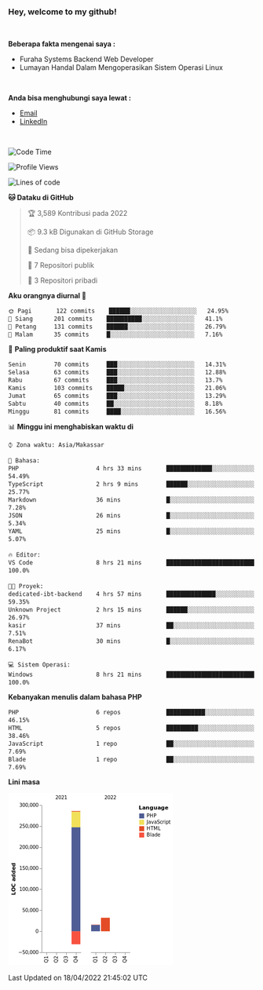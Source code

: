 <h3>Hey, welcome to my github!</h3>

<br>

<p><strong>Beberapa fakta mengenai saya :</strong></p>

<ul>
  <li>Furaha Systems Backend Web Developer</li>
  <li>Lumayan Handal Dalam Mengoperasikan Sistem Operasi Linux</li>
</ul>

<br>

<p><strong>Anda bisa menghubungi saya lewat :</strong></p>

<ul>
  <li><a href="mailto:renaldiapriyanto419@gmail.com">Email</a></li>
  <li><a href="https://www.linkedin.com/in/renaldi-kadang-314314206/">LinkedIn</a></li>
</ul>

<br>

<!--START_SECTION:waka-->
![Code Time](http://img.shields.io/badge/Code%20Time-84%20hrs%2040%20mins-blue)

![Profile Views](http://img.shields.io/badge/Profil%20dilihat-2-blue)

![Lines of code](https://img.shields.io/badge/Sejak%20Hello%20World%20aku%20telah%20menulis-303%20Thousand%20baris%20kode-blue)

**🐱 Dataku di GitHub** 

> 🏆 3,589 Kontribusi pada 2022
 > 
> 📦 9.3 kB Digunakan di GitHub Storage 
 > 
> 💼 Sedang bisa dipekerjakan
 > 
> 📜 7 Repositori publik 
 > 
> 🔑 3 Repositori pribadi  
 > 
**Aku orangnya diurnal 🐤** 

```text
🌞 Pagi       122 commits    ██████░░░░░░░░░░░░░░░░░░░   24.95% 
🌆 Siang      201 commits    ██████████░░░░░░░░░░░░░░░   41.1% 
🌃 Petang     131 commits    ██████░░░░░░░░░░░░░░░░░░░   26.79% 
🌙 Malam      35 commits     █░░░░░░░░░░░░░░░░░░░░░░░░   7.16%

```
📅 **Paling produktif saat Kamis** 

```text
Senin        70 commits     ███░░░░░░░░░░░░░░░░░░░░░░   14.31% 
Selasa       63 commits     ███░░░░░░░░░░░░░░░░░░░░░░   12.88% 
Rabu         67 commits     ███░░░░░░░░░░░░░░░░░░░░░░   13.7% 
Kamis        103 commits    █████░░░░░░░░░░░░░░░░░░░░   21.06% 
Jumat        65 commits     ███░░░░░░░░░░░░░░░░░░░░░░   13.29% 
Sabtu        40 commits     ██░░░░░░░░░░░░░░░░░░░░░░░   8.18% 
Minggu       81 commits     ████░░░░░░░░░░░░░░░░░░░░░   16.56%

```


📊 **Minggu ini menghabiskan waktu di** 

```text
⌚︎ Zona waktu: Asia/Makassar

💬 Bahasa: 
PHP                      4 hrs 33 mins       █████████████░░░░░░░░░░░░   54.49% 
TypeScript               2 hrs 9 mins        ██████░░░░░░░░░░░░░░░░░░░   25.77% 
Markdown                 36 mins             █░░░░░░░░░░░░░░░░░░░░░░░░   7.28% 
JSON                     26 mins             █░░░░░░░░░░░░░░░░░░░░░░░░   5.34% 
YAML                     25 mins             █░░░░░░░░░░░░░░░░░░░░░░░░   5.07%

🔥 Editor: 
VS Code                  8 hrs 21 mins       █████████████████████████   100.0%

🐱‍💻 Proyek: 
dedicated-ibt-backend    4 hrs 57 mins       ██████████████░░░░░░░░░░░   59.35% 
Unknown Project          2 hrs 15 mins       ██████░░░░░░░░░░░░░░░░░░░   26.97% 
kasir                    37 mins             ██░░░░░░░░░░░░░░░░░░░░░░░   7.51% 
RenaBot                  30 mins             █░░░░░░░░░░░░░░░░░░░░░░░░   6.17%

💻 Sistem Operasi: 
Windows                  8 hrs 21 mins       █████████████████████████   100.0%

```

**Kebanyakan menulis dalam bahasa PHP** 

```text
PHP                      6 repos             ███████████░░░░░░░░░░░░░░   46.15% 
HTML                     5 repos             █████████░░░░░░░░░░░░░░░░   38.46% 
JavaScript               1 repo              ██░░░░░░░░░░░░░░░░░░░░░░░   7.69% 
Blade                    1 repo              ██░░░░░░░░░░░░░░░░░░░░░░░   7.69%

```


**Lini masa**

![Chart not found](https://raw.githubusercontent.com/Sylent-Sys/Sylent-Sys/main/charts/bar_graph.png) 


 Last Updated on 18/04/2022 21:45:02 UTC
<!--END_SECTION:waka-->
